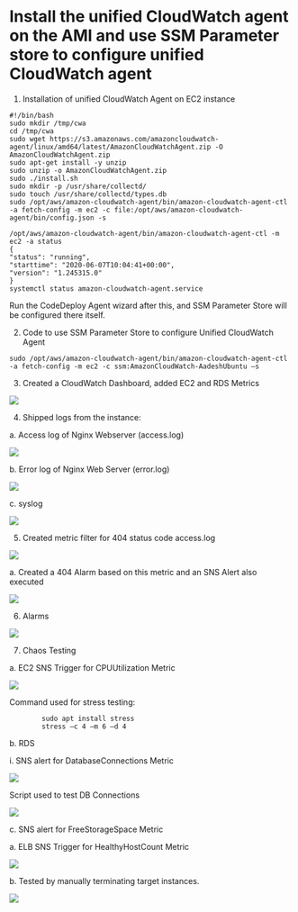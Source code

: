 # Install the unified CloudWatch agent on the AMI and use SSM Parameter store to configure unified CloudWatch agent

1. Installation of unified CloudWatch Agent on EC2 instance

```
#!/bin/bash
sudo mkdir /tmp/cwa
cd /tmp/cwa
sudo wget https://s3.amazonaws.com/amazoncloudwatch-agent/linux/amd64/latest/AmazonCloudWatchAgent.zip -O AmazonCloudWatchAgent.zip
sudo apt-get install -y unzip
sudo unzip -o AmazonCloudWatchAgent.zip
sudo ./install.sh
sudo mkdir -p /usr/share/collectd/
sudo touch /usr/share/collectd/types.db 
sudo /opt/aws/amazon-cloudwatch-agent/bin/amazon-cloudwatch-agent-ctl -a fetch-config -m ec2 -c file:/opt/aws/amazon-cloudwatch-agent/bin/config.json -s

/opt/aws/amazon-cloudwatch-agent/bin/amazon-cloudwatch-agent-ctl -m ec2 -a status
{ 
"status": "running", 
"starttime": "2020-06-07T10:04:41+00:00", 
"version": "1.245315.0" 
}
systemctl status amazon-cloudwatch-agent.service
```

Run the CodeDeploy Agent wizard after this, and SSM Parameter Store will be configured there itself.

2. Code to use SSM Parameter Store to configure Unified CloudWatch Agent

```
sudo /opt/aws/amazon-cloudwatch-agent/bin/amazon-cloudwatch-agent-ctl -a fetch-config -m ec2 -c ssm:AmazonCloudWatch-AadeshUbuntu –s
```
3. Created a CloudWatch Dashboard, added EC2 and RDS Metrics

![](Images/a3.png)

4. Shipped logs from the instance:

a. Access log of Nginx Webserver (access.log)

![](Images/a4.png)

b. Error log of Nginx Web Server (error.log)

![](Images/a5.png)

c. syslog

![](Images/a6.png)

5. Created metric filter for 404 status code access.log

![](Images/a7.png)

a. Created a 404 Alarm based on this metric and an SNS Alert also executed

![](Images/a8.png)

6. Alarms

![](Images/a9.png)

7. Chaos Testing

a. EC2 SNS Trigger for CPUUtilization Metric

![](Images/a10.png)

Command used for stress testing:

            sudo apt install stress
            stress –c 4 –m 6 –d 4

b. RDS

i. SNS alert for DatabaseConnections Metric

![](Images/a11.png)

Script used to test DB Connections

![](Images/a12.png)


c. SNS alert for FreeStorageSpace Metric

a. ELB SNS Trigger for HealthyHostCount Metric

![](Images/a13.png)

b. Tested by manually terminating target instances.

![](Images/a14.png)
